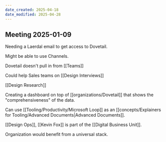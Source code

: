 ```yaml
---
date_created: 2025-04-18
date_modified: 2025-04-28
---
```


## Meeting 2025-01-09

Needing a Laerdal email to get access to Dovetail.  

Might be able to use Channels.  

Dovetail doesn't pull in from [[Teams]]

Could help Sales teams on [[Design Interviews]] 

[[Design Research]] 

Creating a dashboard on top of [[organizations/Dovetail]] that shows the "comprehensiveness" of the data.  

Can use [[Tooling/Productivity/Microsoft Loop]] as an [[concepts/Explainers for Tooling/Advanced Documents|Advanced Documents]].  

[[Design Ops]], [[Kevin Fox]] is part of the [[Digital Business Unit]].  

Organization would benefit from a universal stack.  






